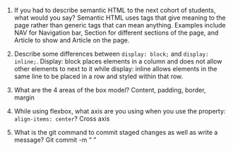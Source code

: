 1. If you had to describe semantic HTML to the next cohort of students, what would you say?
Semantic HTML uses tags that give meaning to the page rather than generic tags that can mean anything. Examples include NAV for Navigation bar, Section for different sections of the page, and Article to show and Article on the page. 

2. Describe some differences between ```display: block;``` and ```display: inline;```.
Display: block places elements in a column and does not allow other elements to next to it while display: inline allows elements in the same line to be placed in a row and styled within that row.

3. What are the 4 areas of the box model?
Content, padding, border, margin

4. While using flexbox, what axis are you using when you use the property: ```align-items: center```?
Cross axis

5. What is the git command to commit staged changes as well as write a message? 
Git commit -m “ ”